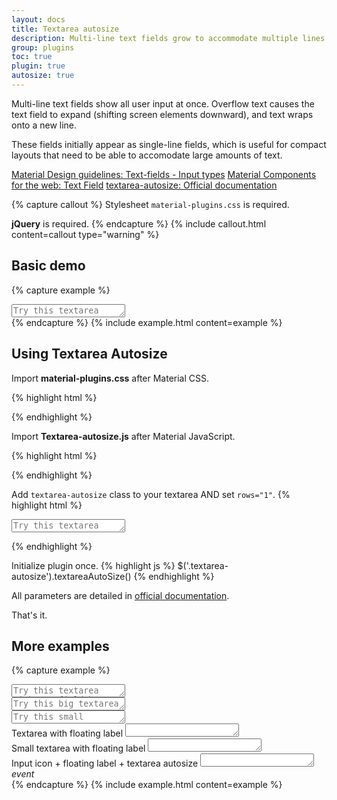 ```yaml
---
layout: docs
title: Textarea autosize
description: Multi-line text fields grow to accommodate multiple lines of text.
group: plugins
toc: true
plugin: true
autosize: true
---
```


Multi-line text fields show all user input at once. Overflow text causes the text field to expand (shifting screen elements downward), and text wraps onto a new line.

These fields initially appear as single-line fields, which is useful for compact layouts that need to be able to accomodate large amounts of text.

<div class="list-group my-2 my-lg-5">
  <a href="https://material.io/components/text-fields#input-types" target="_blank" class="list-group-item list-group-item-action d-flex font-weight-bold">
    <span class="list-group-item-icon lgi-icon-md"></span>
      Material Design guidelines: Text-fields - Input types</a>
  <a href="https://material-components.github.io/material-components-web-catalog/#/component/text-field" target="_blank" class="list-group-item list-group-item-action d-flex font-weight-bold">
    <span class="list-group-item-icon lgi-icon-mdc"></span>
    Material Components for the web: Text Field</a>
  <a href="https://github.com/javierjulio/textarea-autosize" target="_blank" class="list-group-item list-group-item-action d-flex font-weight-bold">
    <span class="list-group-item-icon lgi-icon-plugin"></span>
    textarea-autosize: Official documentation</a>
</div>

{% capture callout %}
Stylesheet `material-plugins.css` is required.

**jQuery** is required.
{% endcapture %}
{% include callout.html content=callout type="warning" %}

## Basic demo

{% capture example %}
<div class="form-group form-ripple my-3">
  <textarea class="form-control textarea-autosize" id="textareaExample" rows="1" placeholder="Try this textarea"></textarea>
</div>
{% endcapture %}
{% include example.html content=example %}

## Using Textarea Autosize

Import **material-plugins.css** after Material CSS.

{% highlight html %}
<link href="https://cdn.jsdelivr.net/gh/djibe/material@{{ site.current_version }}-{{ site.material_version }}/css/material-plugins.min.css" rel="stylesheet">
{% endhighlight %}

Import **Textarea-autosize.js** after Material JavaScript.

{% highlight html %}
<script src="https://cdn.jsdelivr.net/npm/textarea-autosize/dist/jquery.textarea_autosize.min.js"></script>
{% endhighlight %}

Add `textarea-autosize` class to your textarea AND set `rows="1"`.
{% highlight html %}
<textarea class="form-control textarea-autosize" id="textareaExample" rows="1" placeholder="Try this textarea"></textarea>
{% endhighlight %}

Initialize plugin once.
{% highlight js %}
$('.textarea-autosize').textareaAutoSize()
{% endhighlight %}

All parameters are detailed in [official documentation](https://github.com/javierjulio/textarea-autosize).

That's it.  


## More examples

{% capture example %}
<div class="textfield-box my-2">
  <textarea class="form-control textarea-autosize" id="textareaExampleField" rows="1" placeholder="Try this textarea with textfield box"></textarea>
</div>
<div class="form-group form-ripple">
  <textarea class="form-control form-control-lg textarea-autosize" id="textareaExampleBig" rows="1" placeholder="Try this big textarea"></textarea>
</div>
<div class="form-group form-ripple">
  <textarea class="form-control form-control-sm textarea-autosize" id="textareaExampleSmall" rows="1" placeholder="Try this small textarea"></textarea>
</div>
<div class="form-group">
  <div class="floating-label">
    <label for="floating">Textarea with floating label</label>
    <textarea class="form-control textarea-autosize" id="floating" rows="1"></textarea>
  </div>
</div>
<div class="form-group">
  <div class="floating-label floating-label-sm">
    <label for="floating-sm">Small textarea with floating label</label>
    <textarea class="form-control form-control-sm textarea-autosize" id="floating-sm" rows="1"></textarea>
  </div>
</div>
<div class="form-group">
  <div class="input-group">
    <div class="floating-label">
      <label for="floating-icon">Input icon + floating label + textarea autosize</label>
      <textarea class="form-control textarea-autosize" id="floating-icon" rows="1"></textarea>
    </div>
    <span class="input-group-icon">
      <i class="material-icons">event</i>
    </span>
  </div>
</div>
{% endcapture %}
{% include example.html content=example %}
